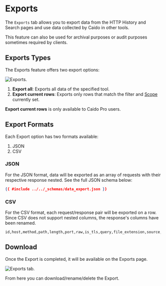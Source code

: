 # Exports

The `Exports` tab allows you to export data from the HTTP History and Search pages and use data collected by Caido in other tools.

This feature can also be used for archival purposes or audit purposes sometimes required by clients.

## Exports Types

The Exports feature offers two export options:

<img alt="Exports." src="/_images/export_types.png" center/>

1. **Export all**: Exports all data of the specified tool.
2. **Export current rows**: Exports only rows that match the filter and [Scope](/guides/scope.md) currently set.

<ProContainer>
<b>Export current rows</b> is only available to Caido Pro users.
</ProContainer>

## Export Formats

Each Export option has two formats available:

1. JSON
2. CSV

### JSON

For the JSON format, data will be exported as an array of requests with their respective response nested. See the full JSON schema below:

  ```json
  {{ #include ../../_schemas/data_export.json }}
  ```

### CSV

For the CSV format, each request/response pair will be exported on a row. Since CSV does not support nested columns, the response's columns have been renamed.

  ```csv
  id,host,method,path,length,port,raw,is_tls,query,file_extension,source,alteration,edited,parent_id,created_at,response_id,response_status_code,response_raw,response_length,response_alteration,response_edited,response_parent_id,response_created_at
  ```

## Download

Once the Export is completed, it will be available on the Exports page.

<img alt="Exports tab." src="/_images/exports_tab.png">

From here you can download/rename/delete the Export.
